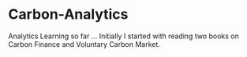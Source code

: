 # Carbon-Analytics
Analytics
Learning so far ...
Initially I started with reading two books on Carbon Finance and Voluntary Carbon Market.
